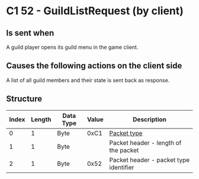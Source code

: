 # C1 52 - GuildListRequest (by client)

## Is sent when

A guild player opens its guild menu in the game client.

## Causes the following actions on the client side

A list of all guild members and their state is sent back as response.

## Structure

| Index | Length | Data Type | Value | Description |
|-------|--------|-----------|-------|-------------|
| 0 | 1 |   Byte   | 0xC1  | [Packet type](PacketTypes.md) |
| 1 | 1 |    Byte   |      | Packet header - length of the packet |
| 2 | 1 |    Byte   | 0x52  | Packet header - packet type identifier |
